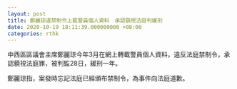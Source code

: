```yaml
---
layout: post
title: 鄭麗琼違禁制令上載警員個人資料　承認藐視法庭判緩刑
date: 2020-10-19 18:11:39.000000000 +08:00
categories: rthk
---
```


中西區區議會主席鄭麗琼今年3月在網上轉載警員個人資料，違反法庭禁制令，承認藐視法庭罪，被判監28日，緩刑一年。

鄭麗琼指，案發時忘記法庭已經頒布禁制令，為事件向法庭道歉。
